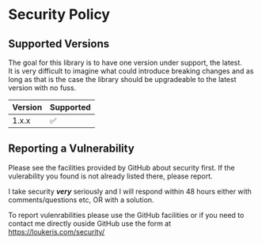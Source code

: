 # Security Policy

## Supported Versions

The goal for this library is to have one version under support, the latest.<br>
It is very difficult to imagine what could introduce breaking changes and as long as that is the case the library should be upgradeable to the latest version with no fuss.


| Version | Supported          |
| ------- | ------------------ |
| 1.x.x   | :white_check_mark: |

## Reporting a Vulnerability

Please see the facilities provided by GitHub about security first.
If the vulerability you found is not already listed there, please report.

I take security _**very**_ seriously and I will respond within 48 hours either with comments/questions etc,
OR with a solution.

To report vulenrabilities please use the GitHub facilities or if you need to contact me directly ouside GitHub use the form at https://loukeris.com/security/
